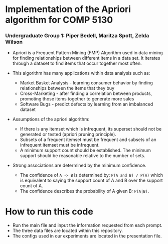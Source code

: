 # Implementation of the Apriori algorithm for COMP 5130
### Undergraduate Group 1: Piper Bedell, Maritza Spott, Zelda Wilson

- Apriori is a Frequent Pattern Mining (FMP) Algorithm used in data mining for finding relationships between different items in a data set. It iterates through a dataset to find items that occur together most often.
- This algorithm has many applications within data analysis such as:
  - Market Basket Analysis - learning consumer behavior by finding relationships between the items that they buy 
  - Cross-Marketing - after finding a correlation between products, promoting those items together to generate more sales
  - Software Bugs - predict defects by learning from an imbalanced dataset

- Assumptions of the apriori algorithm:
  - If there is any itemset which is infrequent, its superset should not be generated or tested (apriori pruning principle).
  - Subsets of a frequent itemset must be frequent and subsets of an infrequent itemset must be infrequent.
  - A minimum support count should be established. The minimum support should be reasonable relative to the number of sets. 

- Strong associations are determined by the minimum confidence.
  - The confidence of `A -> B` is determined by: `P(A and B) / P(A)` which is equivalent to saying the support count of A and B over the support count of A. 
  - The confidence describes the probability of A given B: `P(A|B)`.


# How to run this code
- Run the main file and input the information requested from each prompt.
- The three data files are located within this repository.
- The configs used in our experiments are located in the presentation file.
